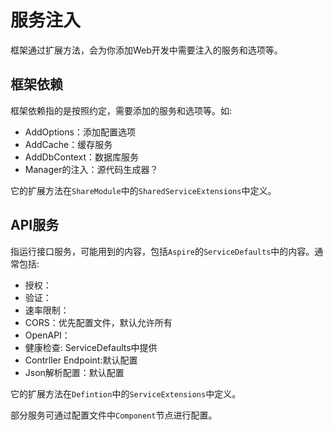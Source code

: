 # 服务注入

框架通过扩展方法，会为你添加Web开发中需要注入的服务和选项等。

## 框架依赖

框架依赖指的是按照约定，需要添加的服务和选项等。如:

- AddOptions：添加配置选项
- AddCache：缓存服务
- AddDbContext：数据库服务
- Manager的注入：源代码生成器？

它的扩展方法在`ShareModule`中的`SharedServiceExtensions`中定义。

## API服务

指运行接口服务，可能用到的内容，包括`Aspire`的`ServiceDefaults`中的内容。通常包括:

- 授权：
- 验证：
- 速率限制：
- CORS：优先配置文件，默认允许所有
- OpenAPI：
- 健康检查: ServiceDefaults中提供
- Contrller Endpoint:默认配置
- Json解析配置：默认配置

它的扩展方法在`Defintion`中的`ServiceExtensions`中定义。

部分服务可通过配置文件中`Component`节点进行配置。